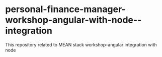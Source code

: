 # personal-finance-manager-workshop-angular-with-node--integration
This repository related to MEAN stack workshop-angular integration with node
